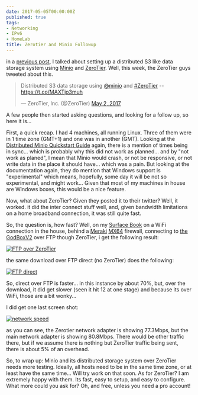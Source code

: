 ```yaml
---
date: 2017-05-05T00:00:00Z
published: true
tags:
- Networking
- IPv6
- HomeLab
title: Zerotier and Minio Followup
---
```


in a [previous post][1], I talked about setting up a distributed S3 like data storage system using [Minio][6] and [ZeroTier][7]. Well, this week, the ZeroTier guys tweeted about this.

<blockquote class="twitter-tweet" data-lang="en"><p lang="en" dir="ltr">Distributed S3 data storage using <a href="https://twitter.com/Minio">@minio</a> and <a href="https://twitter.com/hashtag/ZeroTier?src=hash">#ZeroTier</a> -- <a href="https://t.co/MAXTjo3muh">https://t.co/MAXTjo3muh</a></p>&mdash; ZeroTier, Inc. (@ZeroTier) <a href="https://twitter.com/ZeroTier/status/859557214997970944">May 2, 2017</a></blockquote>
<script async src="//platform.twitter.com/widgets.js" charset="utf-8"></script>

A few people then started asking questions, and looking for a follow up, so here it is...

First, a quick recap. I had 4 machines, all running Linux. Three of them were in 1 time zone (GMT+1) and one was in another (GMT). Looking at the [Distributed Minio Quickstart Guide][4] again, there is a mention of times being in sync... which is probably why this did not work as planned... and by "not work as planed", I mean that Minio would crash, or not be responsive, or not write data in the place it should have... which was a pain. But looking at the documentation again, they do mention that Windows support is "experimental" which means, hopefully, some day it will be not so experimental, and might work... Given that most of my machines in house are Windows boxes, this would be a nice feature.

Now, what about ZeroTier? Given they posted it to their twitter? Well, it worked. it did the inter connect stuff well, and, given bandwidth limitations on a home broadband connection, it was still quite fast.

So, the question is, how fast? Well, on my [Surface Book][8] on a WiFi connection in the house, behind a [Meraki][2] [MX64][3] firewall, connecting to [the GodBoxV2][5] over FTP though ZeroTier, i get the following result:

[![FTP over ZeroTier](https://www.tiernanotoole.ie/post_images/2017/05/05/ftpdownload-zerotier-rs.png)](https://www.tiernanotoole.ie/post_images/2017/05/05/ftpdownload-zerotier.png)

the same download over FTP direct (no ZeroTier) does the following:

[![FTP direct](https://www.tiernanotoole.ie/post_images/2017/05/05/ftpdownload-direct-rs.png)](https://www.tiernanotoole.ie/post_images/2017/05/05/ftpdownload-direct.png)

So, direct over FTP is faster... in this instance by about 70%, but, over the download, it did get slower (seen it hit 12 at one stage) and because its over WiFi, those are a bit wonky... 

I did get one last screen shot:

[![network speed](https://www.tiernanotoole.ie/post_images/2017/05/05/networkseed-rs.png)](https://www.tiernanotoole.ie/post_images/2017/05/05/networkspeed.png)

as you can see, the Zerotier network adapter is showing 77.3Mbps, but the main network adapter is showing 80.8Mbps. There would be other traffic there, but if we assume there is nothing but ZeroTier traffic being sent, there is about 5% of an overhead. 

So, to wrap up: Minio and its distributed storage system over ZeroTier needs more testing. Ideally, all hosts need to be in the same time zone, or at least have the same time... Will try work on that soon. As for ZeroTier? I am extremely happy with them. Its fast, easy to setup, and easy to configure. What more could you ask for? Oh, and free, unless you need a pro account! 

[1]:https://www.tiernanotoole.ie/2017/01/19/distributed-s3-storage-minio-zerotier.html
[4]:https://docs.minio.io/docs/distributed-minio-quickstart-guide
[2]:http://www.meraki.com
[3]:https://meraki.cisco.com/products/appliances/mx64
[5]:https://www.tiernanotoole.ie/Computers/GodBoxV2.html
[6]:https://minio.io/
[7]:https://www.zerotier.com/
[8]:https://www.tiernanotoole.ie/Computers/surfacebook.html